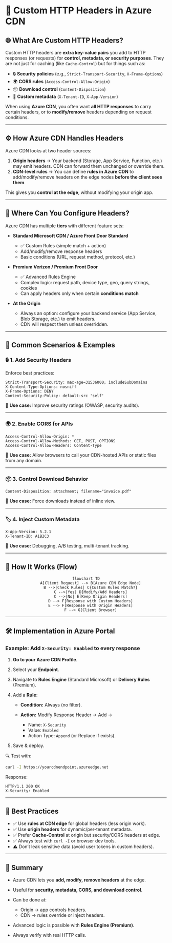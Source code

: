# 📝 Custom HTTP Headers in Azure CDN

## 🌐 What Are Custom HTTP Headers?

Custom HTTP headers are **extra key-value pairs** you add to HTTP responses (or requests) for **control, metadata, or security purposes**.
They are not just for caching (like `Cache-Control`) but for things such as:

- 🔒 **Security policies** (e.g., `Strict-Transport-Security`, `X-Frame-Options`)
- 🌍 **CORS rules** (`Access-Control-Allow-Origin`)
- 📦 **Download control** (`Content-Disposition`)
- 📃 **Custom metadata** (`X-Tenant-ID`, `X-App-Version`)

When using **Azure CDN**, you often want **all HTTP responses** to carry certain headers, or to **modify/remove** headers depending on request conditions.

---

## ⚙️ How Azure CDN Handles Headers

Azure CDN looks at two header sources:

1. **Origin headers** → Your backend (Storage, App Service, Function, etc.) may emit headers. CDN can forward them unchanged or override them.
2. **CDN-level rules** → You can define **rules in Azure CDN** to add/modify/remove headers on the edge nodes **before the client sees them**.

This gives you **control at the edge**, without modifying your origin app.

---

## 🔹 Where Can You Configure Headers?

Azure CDN has multiple **tiers** with different feature sets:

- **Standard Microsoft CDN / Azure Front Door Standard**

  - ✅ Custom Rules (simple match + action)
  - Add/modify/remove response headers
  - Basic conditions (URL, request method, protocol, etc.)

- **Premium Verizon / Premium Front Door**

  - ✅ Advanced Rules Engine
  - Complex logic: request path, device type, geo, query strings, cookies
  - Can apply headers only when certain **conditions match**

- **At the Origin**

  - Always an option: configure your backend service (App Service, Blob Storage, etc.) to emit headers.
  - CDN will respect them unless overridden.

---

## 🧩 Common Scenarios & Examples

### 🔒 1. Add Security Headers

Enforce best practices:

```http
Strict-Transport-Security: max-age=31536000; includeSubDomains
X-Content-Type-Options: nosniff
X-Frame-Options: DENY
Content-Security-Policy: default-src 'self'
```

📌 **Use case:** Improve security ratings (OWASP, security audits).

---

### 🌍 2. Enable CORS for APIs

```http
Access-Control-Allow-Origin: *
Access-Control-Allow-Methods: GET, POST, OPTIONS
Access-Control-Allow-Headers: Content-Type
```

📌 **Use case:** Allow browsers to call your CDN-hosted APIs or static files from any domain.

---

### 📦 3. Control Download Behavior

```http
Content-Disposition: attachment; filename="invoice.pdf"
```

📌 **Use case:** Force downloads instead of inline view.

---

### 🏷 4. Inject Custom Metadata

```http
X-App-Version: 5.2.1
X-Tenant-ID: A1B2C3
```

📌 **Use case:** Debugging, A/B testing, multi-tenant tracking.

---

## 🔄 How It Works (Flow)

<div align="center">

```mermaid
flowchart TD
    A[Client Request] --> B[Azure CDN Edge Node]
    B -->|Check Rules| C{Custom Rules Match?}
    C -->|Yes| D[Modify/Add Headers]
    C -->|No| E[Keep Origin Headers]
    D --> F[Response with Custom Headers]
    E --> F[Response with Origin Headers]
    F --> G[Client Browser]
```

</div>

---

## 🛠 Implementation in Azure Portal

### Example: Add `X-Security: Enabled` to every response

1. **Go to your Azure CDN Profile**.
2. Select your **Endpoint**.
3. Navigate to **Rules Engine** (Standard Microsoft) or **Delivery Rules** (Premium).
4. Add a **Rule**:

   - **Condition:** Always (no filter).
   - **Action:** Modify Response Header → Add →

     - Name: `X-Security`
     - Value: `Enabled`
     - Action Type: `Append` (or Replace if exists).

5. Save & deploy.

🔍 Test with:

```bash
curl -I https://yourcdnendpoint.azureedge.net
```

Response:

```http
HTTP/1.1 200 OK
X-Security: Enabled
```

---

## 🎯 Best Practices

- ✅ Use **rules at CDN edge** for global headers (less origin work).
- ✅ Use **origin headers** for dynamic/per-tenant metadata.
- ✅ Prefer **Cache-Control** at origin but security/CORS headers at edge.
- ✅ Always test with `curl -I` or browser dev tools.
- ⚠️ Don’t leak sensitive data (avoid user tokens in custom headers).

---

## 🚀 Summary

- Azure CDN lets you **add, modify, remove headers** at the edge.
- Useful for **security, metadata, CORS, and download control**.
- Can be done at:

  - Origin → app controls headers.
  - CDN → rules override or inject headers.

- Advanced logic is possible with **Rules Engine (Premium)**.
- Always verify with real HTTP calls.
